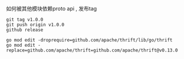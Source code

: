 如何被其他模块依赖proto api , 发布tag
```
git tag v1.0.0
git push origin v1.0.0 
github release
```

```
go mod edit -droprequire=github.com/apache/thrift/lib/go/thrift
go mod edit -replace=github.com/apache/thrift=github.com/apache/thrift@v0.13.0
```
